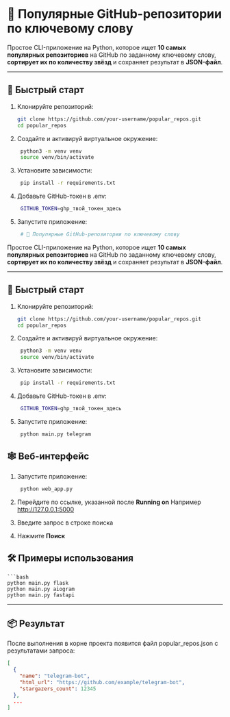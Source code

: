 # 🔎 Популярные GitHub-репозитории по ключевому слову

Простое CLI-приложение на Python, которое ищет **10 самых популярных репозиториев** на GitHub по заданному ключевому слову, **сортирует их по количеству звёзд** и сохраняет результат в **JSON-файл**.

---

## 🚀 Быстрый старт

1. Клонируйте репозиторий:
   ```bash
   git clone https://github.com/your-username/popular_repos.git
   cd popular_repos

2. Создайте и активируй виртуальное окружение:
   ```bash
    python3 -m venv venv
    source venv/bin/activate

3. Установите зависимости:
   ```bash
    pip install -r requirements.txt

4. Добавьте GitHub-токен в .env:
   ```bash
    GITHUB_TOKEN=ghp_твой_токен_здесь

5. Запустите приложение:
   ```bash
    # 🔎 Популярные GitHub-репозитории по ключевому слову

Простое CLI-приложение на Python, которое ищет **10 самых популярных репозиториев** на GitHub по заданному ключевому слову, **сортирует их по количеству звёзд** и сохраняет результат в **JSON-файл**.

---

## 🚀 Быстрый старт

1. Клонируйте репозиторий:
   ```bash
   git clone https://github.com/your-username/popular_repos.git
   cd popular_repos

2. Создайте и активируй виртуальное окружение:
   ```bash
    python3 -m venv venv
    source venv/bin/activate

3. Установите зависимости:
   ```bash
    pip install -r requirements.txt

4. Добавьте GitHub-токен в .env:
   ```bash
    GITHUB_TOKEN=ghp_твой_токен_здесь

5. Запустите приложение:
   ```bash
    python main.py telegram

## 🕸️ Веб-интерфейс

1. Запустите приложение:
   ```bash
    python web_app.py

2. Перейдите по ссылке, указанной после **Running on**
    Например http://127.0.0.1:5000

3. Введите запрос в строке поиска

4. Нажмите **Поиск**

## 🛠 Примеры использования

    ```bash
    python main.py flask
    python main.py aiogram
    python main.py fastapi

---

## 📦 Результат
После выполнения в корне проекта появится файл popular_repos.json с результатами запроса:
```json
[
  {
    "name": "telegram-bot",
    "html_url": "https://github.com/example/telegram-bot",
    "stargazers_count": 12345
  },
  ...
]

